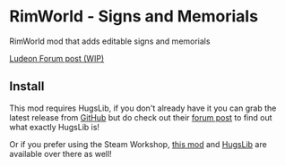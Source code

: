 # RimWorld - Signs and Memorials
RimWorld mod that adds editable signs and memorials

[Ludeon Forum post (WIP)](#)

## Install
This mod requires HugsLib, if you don't already have it you can grab the latest release from [GitHub](https://github.com/UnlimitedHugs/RimworldHugsLib/releases/latest) but do check out their [forum post](https://ludeon.com/forums/index.php?topic=28066.0) to find out what exactly HugsLib is!

Or if you prefer using the Steam Workshop, [this mod](http://steamcommunity.com/sharedfiles/filedetails/?id=846276095) and [HugsLib](http://steamcommunity.com/sharedfiles/filedetails/?id=818773962) are available over there as well!
